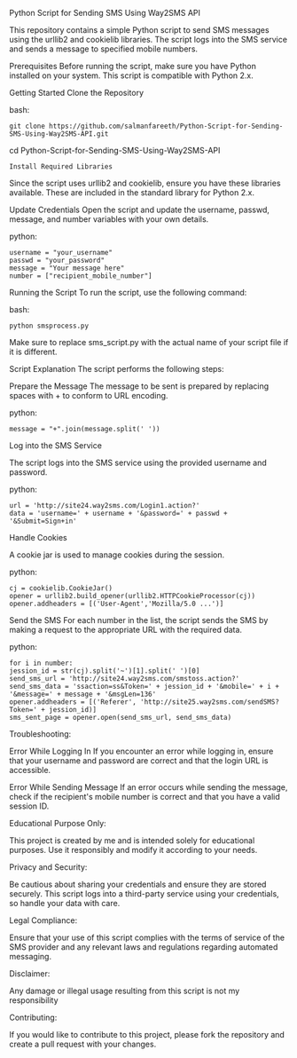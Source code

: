 Python Script for Sending SMS Using Way2SMS API

This repository contains a simple Python script to send SMS messages using the urllib2 and cookielib libraries. The script logs into the SMS service and sends a message to specified mobile numbers.

Prerequisites
Before running the script, make sure you have Python installed on your system. This script is compatible with Python 2.x.

Getting Started
Clone the Repository

bash:

    git clone https://github.com/salmanfareeth/Python-Script-for-Sending-SMS-Using-Way2SMS-API.git

cd Python-Script-for-Sending-SMS-Using-Way2SMS-API

    Install Required Libraries

Since the script uses urllib2 and cookielib, ensure you have these libraries available. These are included in the standard library for Python 2.x.

Update Credentials
Open the script and update the username, passwd, message, and number variables with your own details.

python:

    username = "your_username"
    passwd = "your_password"
    message = "Your message here"
    number = ["recipient_mobile_number"]

Running the Script
To run the script, use the following command:

bash:

    python smsprocess.py

Make sure to replace sms_script.py with the actual name of your script file if it is different.

Script Explanation
The script performs the following steps:

Prepare the Message
The message to be sent is prepared by replacing spaces with + to conform to URL encoding.

python:

    message = "+".join(message.split(' '))

Log into the SMS Service

The script logs into the SMS service using the provided username and password.

python:

    url = 'http://site24.way2sms.com/Login1.action?'
    data = 'username=' + username + '&password=' + passwd + '&Submit=Sign+in'

Handle Cookies

A cookie jar is used to manage cookies during the session.

python:

    cj = cookielib.CookieJar()
    opener = urllib2.build_opener(urllib2.HTTPCookieProcessor(cj))
    opener.addheaders = [('User-Agent','Mozilla/5.0 ...')]

Send the SMS
For each number in the list, the script sends the SMS by making a request to the appropriate URL with the required data.

python:

    for i in number:
    jession_id = str(cj).split('~')[1].split(' ')[0]
    send_sms_url = 'http://site24.way2sms.com/smstoss.action?'
    send_sms_data = 'ssaction=ss&Token=' + jession_id + '&mobile=' + i + '&message=' + message + '&msgLen=136'
    opener.addheaders = [('Referer', 'http://site25.way2sms.com/sendSMS?Token=' + jession_id)]
    sms_sent_page = opener.open(send_sms_url, send_sms_data)
    
Troubleshooting:

Error While Logging In
    If you encounter an error while logging in, ensure that your username and password are correct and that the login URL is accessible.

Error While Sending Message
    If an error occurs while sending the message, check if the recipient's mobile number is correct and that you have a valid session ID.


Educational Purpose Only:

This project is created by me and is intended solely for educational purposes. Use it responsibly and modify it according to your needs.


Privacy and Security:

Be cautious about sharing your credentials and ensure they are stored securely. This script logs into a third-party service using your credentials, so handle your data with care.


Legal Compliance:

Ensure that your use of this script complies with the terms of service of the SMS provider and any relevant laws and regulations regarding automated messaging.


Disclaimer:

Any damage or illegal usage resulting from this script is not my responsibility




Contributing: 

If you would like to contribute to this project, please fork the repository and create a pull request with your changes.
